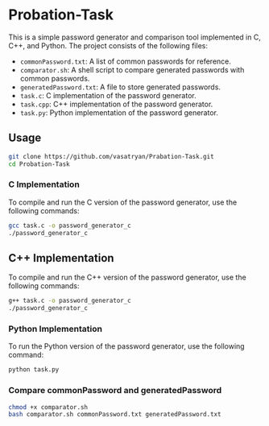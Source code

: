 # Probation-Task

This is a simple password generator and comparison tool implemented in C, C++, and Python. The project consists of the following files:

- `commonPassword.txt`: A list of common passwords for reference.
- `comparator.sh`: A shell script to compare generated passwords with common passwords.
- `generatedPassword.txt`: A file to store generated passwords.
- `task.c`: C implementation of the password generator.
- `task.cpp`: C++ implementation of the password generator.
- `task.py`: Python implementation of the password generator.

## Usage

```bash
git clone https://github.com/vasatryan/Prabation-Task.git
cd Probation-Task
```

### C Implementation

To compile and run the C version of the password generator, use the following commands:

```bash
gcc task.c -o password_generator_c
./password_generator_c
```

## C++ Implementation

To compile and run the C++ version of the password generator, use the following commands:

```bash
g++ task.c -o password_generator_c
./password_generator_c
```

### Python Implementation

To run the Python version of the password generator, use the following command:

```bash
python task.py
```

### Compare commonPassword and generatedPassword

```bash
chmod +x comparator.sh
bash comparator.sh commonPassword.txt generatedPassword.txt

